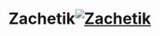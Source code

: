 # Zachetik[![Zachetik](https://github.com/Xinon4ik/Zachetik/actions/workflows/Zachetik.yml/badge.svg?branch=main)](https://github.com/Xinon4ik/Zachetik/actions/workflows/Zachetik.yml)
